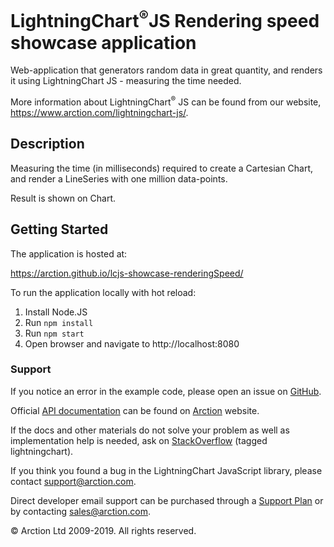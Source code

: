# LightningChart<sup>&#174;</sup>JS Rendering speed showcase application

Web-application that generators random data in great quantity, and renders it using LightningChart JS - measuring the time needed.

More information about LightningChart<sup>&#174;</sup> JS can be found from our website, https://www.arction.com/lightningchart-js/.

## Description

Measuring the time (in milliseconds) required to create a Cartesian Chart, and render a LineSeries with one million data-points.

Result is shown on Chart.

## Getting Started

The application is hosted at:

https://arction.github.io/lcjs-showcase-renderingSpeed/

To run the application locally with hot reload:

1. Install Node.JS
2. Run `npm install`
3. Run `npm start`
4. Open browser and navigate to http://localhost:8080

### Support

If you notice an error in the example code, please open an issue on [GitHub][0].

Official [API documentation][1] can be found on [Arction][2] website.

If the docs and other materials do not solve your problem as well as implementation help is needed, ask on [StackOverflow][3] (tagged lightningchart).

If you think you found a bug in the LightningChart JavaScript library, please contact support@arction.com.

Direct developer email support can be purchased through a [Support Plan][4] or by contacting sales@arction.com.

© Arction Ltd 2009-2019. All rights reserved.

[0]: https://github.com/Arction/lcjs-showcase-renderingSpeed/issues
[1]: https://www.arction.com/lightningchart-js-api-documentation
[2]: https://www.arction.com
[3]: https://stackoverflow.com/questions/tagged/lightningchart
[4]: https://www.arction.com/support-services/

